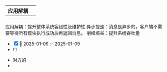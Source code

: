 

| 应用解耦 |     |
| ---- | --- |
|      |     |

应用解耦：提升整体系统容错性及维护性
异步提速：消息是异步的，客户端不需要等待所有模块执行成功后再返回消息。
削峰填谷：提升系统吞吐量

- [x]  📅 2025-01-09 ✅ 2025-01-09
- [ ] 
- 对方的
- 